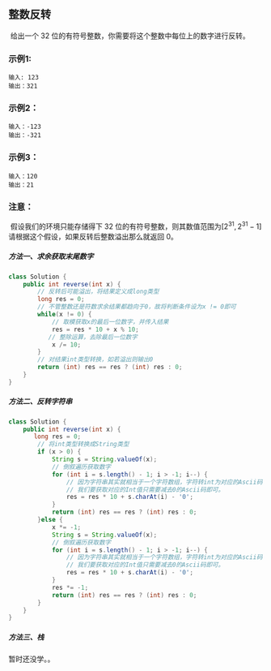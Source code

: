 ## 整数反转

​	给出一个 32 位的有符号整数，你需要将这个整数中每位上的数字进行反转。

### 示例1:

```
输入: 123
输出：321
```

### 示例2：

```
输入：-123
输出：-321
```

### 示例3：

```
输入：120
输出：21
```

### 注意：

​	假设我们的环境只能存储得下 32 位的有符号整数，则其数值范围为$[2^{31}, 2^{31} -1]$请根据这个假设，如果反转后整数溢出那么就返回 0。

##### 方法一、求余获取末尾数字

```java
class Solution {
    public int reverse(int x) {
        // 反转后可能溢出，将结果定义成long类型
        long res = 0;
        // 不管整数还是符数求余结果都趋向于0，故将判断条件设为x != 0即可
        while(x != 0) {
            // 取模获取x的最后一位数字，并传入结果
            res = res * 10 + x % 10;
		   // 整除运算，去除最后一位数字
            x /= 10;
        }
        // 对结果int类型转换，如若溢出则输出0
        return (int) res == res ? (int) res : 0;
    }
}
```

##### 方法二、反转字符串

```java
class Solution {
    public int reverse(int x) {
       long res = 0;
        // 将int类型转换成String类型
        if (x > 0) {
            String s = String.valueOf(x);
            // 倒叙遍历获取数字
            for (int i = s.length() - 1; i > -1; i--) {
                // 因为字符串其实就相当于一个字符数组，字符转int为对应的Ascii码，我们
                // 我们要获取对应的Int值只需要减去0的Ascii码即可。
                res = res * 10 + s.charAt(i) - '0';
            }
            return (int) res == res ? (int) res : 0;
        }else {
            x *= -1;
            String s = String.valueOf(x);
            // 倒叙遍历获取数字
            for (int i = s.length() - 1; i > -1; i--) {
                // 因为字符串其实就相当于一个字符数组，字符转int为对应的Ascii码，我们
                // 我们要获取对应的Int值只需要减去0的Ascii码即可。
                res = res * 10 + s.charAt(i) - '0';
            }
            res *= -1;
            return (int) res == res ? (int) res : 0;
        }
    }
}
```

##### 方法三、栈

暂时还没学。。

```java

```

